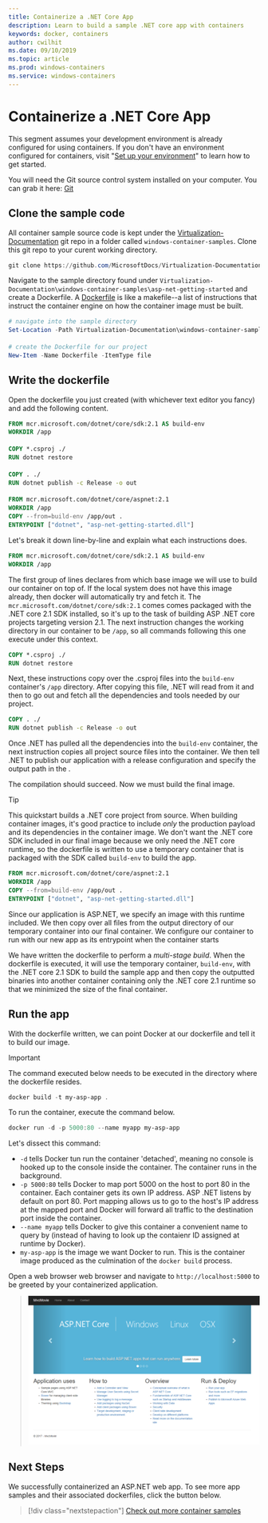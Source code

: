 ```yaml
---
title: Containerize a .NET Core App
description: Learn to build a sample .NET core app with containers
keywords: docker, containers
author: cwilhit
ms.date: 09/10/2019
ms.topic: article
ms.prod: windows-containers
ms.service: windows-containers
---
```


# Containerize a .NET Core App

This segment assumes your development environment is already configured for using containers. If you don't have an environment configured for containers, visit "[Set up your environment](./set-up-environment.md)" to learn how to get started.

You will need the Git source control system installed on your computer. You can grab it here: [Git](https://git-scm.com/download)

## Clone the sample code

All container sample source code is kept under the [Virtualization-Documentation](https://github.com/MicrosoftDocs/Virtualization-Documentation) git repo in a folder called `windows-container-samples`. Clone this git repo to your curent working directory.

```Powershell
git clone https://github.com/MicrosoftDocs/Virtualization-Documentation.git
```

Navigate to the sample directory found under `Virtualization-Documentation\windows-container-samples\asp-net-getting-started` and create a Dockerfile. A [Dockerfile](https://docs.docker.com/engine/reference/builder/) is like a makefile--a list of instructions that instruct the container engine on how the container image must be built.

```Powershell
# navigate into the sample directory
Set-Location -Path Virtualization-Documentation\windows-container-samples\asp-net-getting-started

# create the Dockerfile for our project
New-Item -Name Dockerfile -ItemType file
```

## Write the dockerfile

Open the dockerfile you just created (with whichever text editor you fancy) and add the following content.

```Dockerfile
FROM mcr.microsoft.com/dotnet/core/sdk:2.1 AS build-env
WORKDIR /app

COPY *.csproj ./
RUN dotnet restore

COPY . ./
RUN dotnet publish -c Release -o out

FROM mcr.microsoft.com/dotnet/core/aspnet:2.1
WORKDIR /app
COPY --from=build-env /app/out .
ENTRYPOINT ["dotnet", "asp-net-getting-started.dll"]
```

Let's break it down line-by-line and explain what each instructions does.

```Dockerfile
FROM mcr.microsoft.com/dotnet/core/sdk:2.1 AS build-env
WORKDIR /app
```

The first group of lines declares from which base image we will use to build our container on top of. If the local system does not have this image already, then docker will automatically try and fetch it. The `mcr.microsoft.com/dotnet/core/sdk:2.1` comes comes packaged with the .NET core 2.1 SDK installed, so it's up to the task of building ASP .NET core projects targeting version 2.1. The next instruction  changes the working directory in our container to be `/app`, so all commands following this one execute under this context.

```Dockerfile
COPY *.csproj ./
RUN dotnet restore
```

Next, these instructions copy over the .csproj files into the `build-env` container's `/app` directory. After copying this file, .NET will read from it and then to go out and fetch all the dependencies and tools needed by our project.

```Dockerfile
COPY . ./
RUN dotnet publish -c Release -o out
```

Once .NET has pulled all the dependencies into the `build-env` container, the next instruction copies all project source files into the container. We then tell .NET to publish our application with a release configuration and specify the output path in the .

The compilation should succeed. Now we must build the final image. 

> [!TIP]
> This quickstart builds a .NET core project from source. When building container images, it's good practice to include _only_ the production payload and its dependencies in the container image. We don't want the .NET core SDK included in our final image because we only need the .NET core runtime, so the dockerfile is written to use a temporary container that is packaged with the SDK called `build-env` to build the app.

```Dockerfile
FROM mcr.microsoft.com/dotnet/core/aspnet:2.1
WORKDIR /app
COPY --from=build-env /app/out .
ENTRYPOINT ["dotnet", "asp-net-getting-started.dll"]
```

Since our application is ASP.NET, we specify an image with this runtime included. We then copy over all files from the output directory of our temporary container into our final container. We configure our container to run with our new app as its entrypoint when the container starts

We have written the dockerfile to perform a _multi-stage build_. When the dockerfile is executed, it will use the temporary container, `build-env`, with the .NET core 2.1 SDK to build the sample app and then copy the outputted binaries into another container containing only the .NET core 2.1 runtime so that we minimized the size of the final container.

## Run the app

With the dockerfile written, we can point Docker at our dockerfile and tell it to build our image. 

>[!IMPORTANT]
>The command executed below needs to be executed in the directory where the dockerfile resides.

```Powershell
docker build -t my-asp-app .
```

To run the container, execute the command below.

```Powershell
docker run -d -p 5000:80 --name myapp my-asp-app
```

Let's dissect this command:

* `-d` tells Docker tun run the container 'detached', meaning no console is hooked up to the console inside the container. The container runs in the background. 
* `-p 5000:80` tells Docker to map port 5000 on the host to port 80 in the container. Each container gets its own IP address. ASP .NET listens by default on port 80. Port mapping allows us to go to the host's IP address at the mapped port and Docker will forward all traffic to the destination port inside the container.
* `--name myapp` tells Docker to give this container a convenient name to query by (instead of having to look up the contaienr ID assigned at runtime by Docker).
* `my-asp-app` is the image we want Docker to run. This is the container image produced as the culmination of the `docker build` process.

Open a web browser web browser and navigate to `http://localhost:5000` to be greeted by your containerized application.

>![](media/SampleAppScreenshot.png)

## Next Steps

We successfully containerized an ASP.NET web app. To see more app samples and their associated dockerfiles, click the button below.

> [!div class="nextstepaction"]
> [Check out more container samples](../samples.md)
